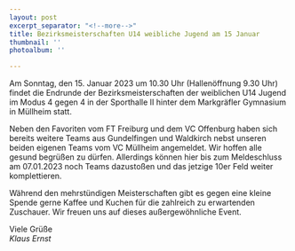 ```yaml
---
layout: post
excerpt_separator: "<!--more-->"
title: Bezirksmeisterschaften U14 weibliche Jugend am 15 Januar
thumbnail: ''
photoalbum: ''

---
```

Am Sonntag, den 15. Januar 2023 um 10.30 Uhr (Hallenöffnung 9.30 Uhr) findet die Endrunde der Bezirksmeisterschaften der weiblichen U14 Jugend im Modus 4 gegen 4 in der Sporthalle II hinter dem Markgräfler Gymnasium in Müllheim statt.

Neben den Favoriten vom FT Freiburg und dem VC Offenburg haben sich bereits weitere Teams aus Gundelfingen und Waldkirch nebst unseren beiden eigenen Teams vom VC Müllheim angemeldet. Wir hoffen alle gesund begrüßen zu dürfen. Allerdings können hier bis zum Meldeschluss am 07.01.2023 noch Teams dazustoßen und das jetzige 10er Feld weiter komplettieren.

Während den mehrstündigen Meisterschaften gibt es gegen eine kleine Spende gerne Kaffee und Kuchen für die zahlreich zu erwartenden Zuschauer. Wir freuen uns auf dieses außergewöhnliche Event.

Viele Grüße  
_Klaus Ernst_